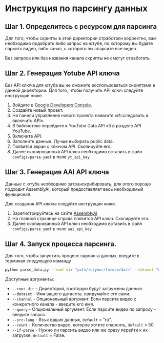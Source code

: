 # Инструкция по парсингу данных

## Шаг 1. Определитесь с ресурсом для парсинга

Для того, чтобы скрипты в этой директории отработали корректно, вам необходимо подобрать либо запрос на ютубе, по которому вы будете парсить видео, либо канал, с которого вы спарсите все видео. 

Без запроса или без названия канала скрипты не смогут отработать.

## Шаг 2. Генерация Yotube API ключа

Без API ключа для ютуба вы не сможете воспользоваться скриптами в данной директории.
Для того, чтобы получить API ключ следуйте инструкции ниже.

1. Войдите в [Google Developers Console](https://console.cloud.google.com/cloud-resource-manager).
2. Создайте новый проект.
3. На панели управления нового проекта нажмите «Исследовать и включить API».
4. В библиотеке перейдите к YouTube Data API v3 в разделе API YouTube.
5. Включите API.
6. Заполните данные. Лучше выбирать public data.
7. Появится экран с ключом API. Скопируйте его.
8. Далее скопированный API ключ необходимо вставить в файл `configs/parse.yaml` в поле `yt_api_key`

## Шаг 3. Генерация AAI API ключа

Данные с ютуба необходимо затранскрибировать, для этого хорошо подходит AssemblyAI, который предоставляет весь необходимый функционал. 

Для создания API ключа следуйте инструкции ниже.

1. Зарегистрируйтесь на сайте [AssemblyAI](https://www.assemblyai.com/).
2. На главной странице справа появится API ключ. Скопируйте его.
3. Далее скопированный API ключ необходимо вставить в файл `configs/parse.yaml` в поле `aai_api_key`


## Шаг 4. Запуск процесса парсинга.

Для того, чтобы запустить процесс парсинга данных, введите в терминал следующую команду
```bash
python parse_data.py --root-dir "path/to/your/future/data" --dataset "name of your dataset" --channel "channel name" --src-lang "your source language" --if-parse True
```
Доступные аргументы:
- ``--root-dir`` - Директория, в которую будут загружены данные.
- ``--dataset`` - Имя вашего датасета. придумайте его сами.
- ``--channel`` - Опциональный аргумент. Если парсите видео с конкретного канала - введите его имя.
- ``--query``  - Опциональный аргумент. Если парсите видео по запросу - введите запрос.
- ``--src-lang`` - Язык ваших данных, `default` = "ru".
- ``--count`` - Количество видео, которое хотите спарсить, `default` = 50.
- ``--if-parse`` - Нужно ли парсить видео или же сразу перейти к их загрузке, `default` = False.
